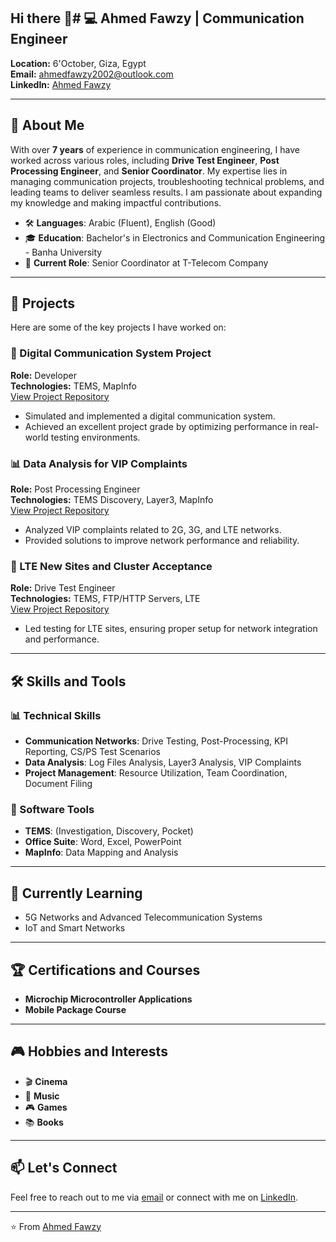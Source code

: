 ## Hi there 👋# 💻 Ahmed Fawzy | Communication Engineer 

**Location:** 6'October, Giza, Egypt  
**Email:** [ahmedfawzy2002@outlook.com](mailto:ahmedfawzy2002@outlook.com)  
**LinkedIn:** [Ahmed Fawzy](https://www.linkedin.com/in/ahmedfawzy)  

---

## 👋 About Me

With over **7 years** of experience in communication engineering, I have worked across various roles, including **Drive Test Engineer**, **Post Processing Engineer**, and **Senior Coordinator**. My expertise lies in managing communication projects, troubleshooting technical problems, and leading teams to deliver seamless results. I am passionate about expanding my knowledge and making impactful contributions.

- 🛠 **Languages**: Arabic (Fluent), English (Good)
- 🎓 **Education**: Bachelor's in Electronics and Communication Engineering - Banha University
- 💼 **Current Role**: Senior Coordinator at T-Telecom Company

---

## 🚀 Projects

Here are some of the key projects I have worked on:

### 📶 Digital Communication System Project  
**Role:** Developer  
**Technologies:** TEMS, MapInfo  
[View Project Repository](https://github.com/yourprojectlink)

- Simulated and implemented a digital communication system.
- Achieved an excellent project grade by optimizing performance in real-world testing environments.

### 📊 Data Analysis for VIP Complaints  
**Role:** Post Processing Engineer  
**Technologies:** TEMS Discovery, Layer3, MapInfo  
[View Project Repository](https://github.com/yourprojectlink)

- Analyzed VIP complaints related to 2G, 3G, and LTE networks.
- Provided solutions to improve network performance and reliability.

### 🔄 LTE New Sites and Cluster Acceptance  
**Role:** Drive Test Engineer  
**Technologies:** TEMS, FTP/HTTP Servers, LTE  
[View Project Repository](https://github.com/yourprojectlink)

- Led testing for LTE sites, ensuring proper setup for network integration and performance.

---

## 🛠 Skills and Tools

### 📊 Technical Skills
- **Communication Networks**: Drive Testing, Post-Processing, KPI Reporting, CS/PS Test Scenarios
- **Data Analysis**: Log Files Analysis, Layer3 Analysis, VIP Complaints
- **Project Management**: Resource Utilization, Team Coordination, Document Filing

### 🔧 Software Tools
- **TEMS**: (Investigation, Discovery, Pocket)
- **Office Suite**: Word, Excel, PowerPoint
- **MapInfo**: Data Mapping and Analysis

---

## 🌱 Currently Learning

- 5G Networks and Advanced Telecommunication Systems
- IoT and Smart Networks

---

## 🏆 Certifications and Courses
- **Microchip Microcontroller Applications** 
- **Mobile Package Course**

---

## 🎮 Hobbies and Interests
- 🎬 **Cinema**
- 🎵 **Music**
- 🎮 **Games**
- 📚 **Books**

---

## 📫 Let's Connect

Feel free to reach out to me via [email](mailto:ahmedfawzy2002@outlook.com) or connect with me on [LinkedIn](https://www.linkedin.com/in/ahmedfawzy).

---

⭐️ From [Ahmed Fawzy](https://github.com/ahmedfawzy)


<!--
**ahmedfawzy2002/ahmedfawzy2002** is a ✨ _special_ ✨ repository because its `README.md` (this file) appears on your GitHub profile.

Here are some ideas to get you started:

- 🔭 I’m currently working on ...
- 🌱 I’m currently learning ...
- 👯 I’m looking to collaborate on ...
- 🤔 I’m looking for help with ...
- 💬 Ask me about ...
- 📫 How to reach me: ...
- 😄 Pronouns: ...
- ⚡ Fun fact: ...
-->
